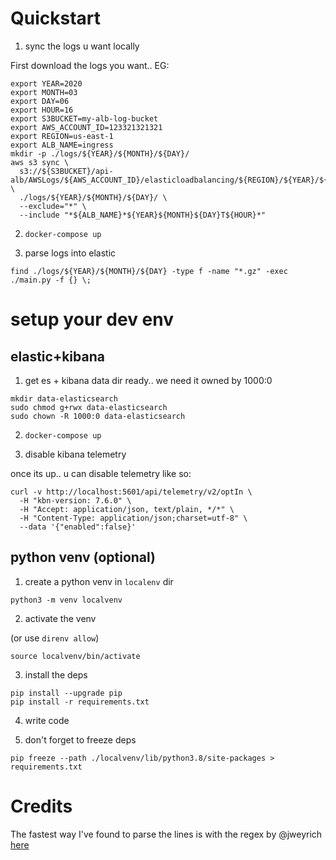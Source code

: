 


# Quickstart

1. sync the logs u want locally

First download the logs you want.. EG:

```shell
export YEAR=2020
export MONTH=03
export DAY=06
export HOUR=16
export S3BUCKET=my-alb-log-bucket
export AWS_ACCOUNT_ID=123321321321
export REGION=us-east-1
export ALB_NAME=ingress
mkdir -p ./logs/${YEAR}/${MONTH}/${DAY}/
aws s3 sync \
  s3://${S3BUCKET}/api-alb/AWSLogs/${AWS_ACCOUNT_ID}/elasticloadbalancing/${REGION}/${YEAR}/${MONTH}/${DAY}/ \
  ./logs/${YEAR}/${MONTH}/${DAY}/ \
  --exclude="*" \
  --include "*${ALB_NAME}*${YEAR}${MONTH}${DAY}T${HOUR}*"
```

2. `docker-compose up`

3. parse logs into elastic

```
find ./logs/${YEAR}/${MONTH}/${DAY} -type f -name "*.gz" -exec ./main.py -f {} \;
```





# setup your dev env

## elastic+kibana

1. get es + kibana data dir ready.. we need it owned by 1000:0

```
mkdir data-elasticsearch
sudo chmod g+rwx data-elasticsearch
sudo chown -R 1000:0 data-elasticsearch
```

2. `docker-compose up`

3. disable kibana telemetry


once its up.. u can disable telemetry like so:

```
curl -v http://localhost:5601/api/telemetry/v2/optIn \
  -H "kbn-version: 7.6.0" \
  -H "Accept: application/json, text/plain, */*" \
  -H "Content-Type: application/json;charset=utf-8" \
  --data '{"enabled":false}'
```


## python venv (optional)
1. create a python venv in `localenv` dir

```
python3 -m venv localvenv
```


2. activate the venv

(or use `direnv allow`)

```
source localvenv/bin/activate
```


3. install the deps

```
pip install --upgrade pip
pip install -r requirements.txt
```

4. write code

5. don't forget to freeze deps

```
pip freeze --path ./localvenv/lib/python3.8/site-packages > requirements.txt
```


# Credits

The fastest way I've found to parse the lines is with the regex by @jweyrich [here](https://gist.github.com/jweyrich/8d53a7bf5bad7b5958423cb4e538ab20)

